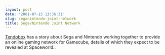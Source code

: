 ```yaml
---
layout: post
date: '2001-07-15 13:36:31'
slug: seganintendo-joint-network
title: Sega/Nintendo Joint Network
---
```


[Tendobox](http://www.tendobox.com/cgi-bin/news/viewnews.cgi?category=3&amp;id=995060378) has a story about Sega and Nintendo working together to provide an online gaming network for Gamecube, details of which they expect to be revealed at Spaceworld..